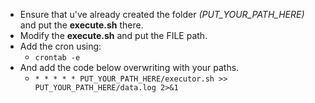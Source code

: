 - Ensure that u've already created the folder _(PUT_YOUR_PATH_HERE)_ and put the **execute.sh** there.
- Modify the **execute.sh** and put the FILE path.
- Add the cron using: 
	- `crontab -e`
- And add the code below overwriting with your paths.
	- `* * * * * PUT_YOUR_PATH_HERE/executor.sh >> PUT_YOUR_PATH_HERE/data.log 2>&1`